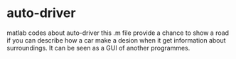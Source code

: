 # auto-driver
matlab codes about auto-driver
this .m file provide a chance to show a road if you can describe how a car make a desion
when it get information about surroundings.
It can be seen as a GUI of another programmes.
